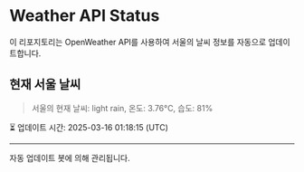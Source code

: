 
# Weather API Status

이 리포지토리는 OpenWeather API를 사용하여 서울의 날씨 정보를 자동으로 업데이트합니다.

## 현재 서울 날씨
> 서울의 현재 날씨: light rain, 온도: 3.76°C, 습도: 81%

⏳ 업데이트 시간: 2025-03-16 01:18:15 (UTC)

---
자동 업데이트 봇에 의해 관리됩니다.
